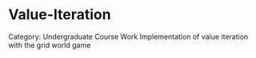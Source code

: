 # Value-Iteration
Category: Undergraduate Course Work
Implementation of value iteration with the grid world game
